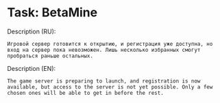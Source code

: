# Task: BetaMine

Description (RU):

```
Игровой сервер готовится к открытию, и регистрация уже доступна, но вход на сервер пока невозможен. Лишь несколько избранных смогут пробраться раньше остальных.
```

Description (EN):

```
The game server is preparing to launch, and registration is now available, but access to the server is not yet possible. Only a few chosen ones will be able to get in before the rest.
```
